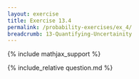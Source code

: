 ```yaml
---
layout: exercise
title: Exercise 13.4
permalink: /probability-exercises/ex_4/
breadcrumb: 13-Quantifying-Uncertainity
---
```


{% include mathjax_support %}

<div><i class="arrow-up loader" data-chapter="probability-exercises" data-exercise="ex_4" data-rating="0"></i></div>
{% include_relative question.md %}
